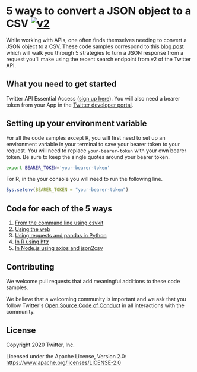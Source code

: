 # 5 ways to convert a JSON object to a CSV [![v2](https://img.shields.io/endpoint?url=https%3A%2F%2Ftwbadges.glitch.me%2Fbadges%2Fv2)](https://developer.twitter.com/en/docs/twitter-api)

While working with APIs, one often finds themselves needing to convert a JSON object to a CSV. These code samples correspond to this [blog post](https://dev.to/twitterdev/5-ways-to-convert-a-json-object-to-a-csv-919) which will walk you through 5 strategies to turn a JSON response from a request you'll make using the recent search endpoint from v2 of the Twitter API.

## What you need to get started

Twitter API Essential Access ([sign up here](https://developer.twitter.com/en/portal/petition/essential/basic-info)). You will also need a bearer token from your App in the [Twitter developer portal](https://developer.twitter.com/en/docs/developer-portal/overview).

## Setting up your environment variable

For all the code samples except R, you will first need to set up an environment variable in your terminal to save your bearer token to your request. You will need to replace `your-bearer-token` with your own bearer token. Be sure to keep the single quotes around your bearer token.

```bash
export BEARER_TOKEN='your-bearer-token'
```

For R, in the your console you will need to run the following line.

```r
Sys.setenv(BEARER_TOKEN = "your-bearer-token")
```

## Code for each of the 5 ways

1. [From the command line using csvkit](https://github.com/twitterdev/5-ways-to-convert-json-to-csv/blob/main/using_csv_kit.sh)
2. [Using the web](https://github.com/twitterdev/5-ways-to-convert-json-to-csv/blob/main/using_the_web.md)
3. [Using requests and pandas in Python](https://github.com/twitterdev/5-ways-to-convert-json-to-csv/blob/main/requests_and_pandas.py)
4. [In R using httr](https://github.com/twitterdev/5-ways-to-convert-json-to-csv/blob/main/httr_in_r.R)
5. [In Node.js using axios and json2csv](https://github.com/twitterdev/5-ways-to-convert-json-to-csv/blob/main/axios_and_json2csv.js)

## Contributing

We welcome pull requests that add meaningful additions to these code samples.

We believe that a welcoming community is important and we ask that you follow Twitter's [Open Source Code of Conduct](https://github.com/twitter/.github/blob/main/code-of-conduct.md) in all interactions with the community.

## License

Copyright 2020 Twitter, Inc.

Licensed under the Apache License, Version 2.0: https://www.apache.org/licenses/LICENSE-2.0
